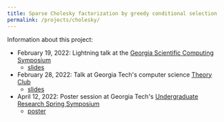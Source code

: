 ```yaml
---
title: Sparse Cholesky factorization by greedy conditional selection
permalink: /projects/cholesky/
---
```


Information about this project:
- February 19, 2022: Lightning talk at the
  [Georgia Scientific Computing Symposium](https://comp-physics.group/GSCS22/)
  - [slides](./presentation-gscs22/presentation.pdf)
- February 28, 2022: Talk at Georgia Tech's computer science
  [Theory Club](https://theoryclub.github.io/)
  - [slides](./presentation-theory/handout.pdf)
- April 12, 2022: Poster session at Georgia Tech's
  [Undergraduate Research Spring Symposium](https://symposium.urop.gatech.edu/)
  - [poster](./poster-spring-symposium/poster.pdf)

